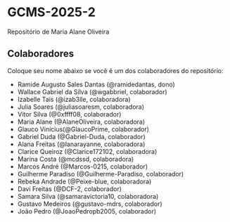 # GCMS-2025-2

Repositório de Maria Alane Oliveira

## Colaboradores

Coloque seu nome abaixo se você é um dos colaboradores do repositório:

* Ramide Augusto Sales Dantas (@ramidedantas, dono)
* Wallace Gabriel da Silva (@wgabbriel, colaborador)
* Izabelle Tais (@izab3lle, colaboradora)
* Julia Soares (@juliasoaresm, colaboradora)
* Vitor Silva (@0xffff08, colaborador)
* Maria Alane (@AlaneOliveira, colaboradora)
* Glauco Vinícius(@GlaucoPrime, colaborador)
* Gabriel Duda (@Gabriel-Duda, colaborador)
* Alana Freitas (@lanarayanne, colaboradora)
* Clarice Queiroz (@Clarice172102, colaboradora)
* Marina Costa (@mcdssd, colaboradora)
* Marcos André (@Marcos-0215, colaborador)
* Guilherme Paradiso (@Guilherme-Paradiso, colaborador)
* Rebeka Andrade (@Peixe-blue, colaboradora)
* Davi Freitas (@DCF-2, colaborador)
* Samara Silva (@samaravictoria10, colaboradora)
* Gustavo Medeiros (@gustavo-mdrs, colaborador)
* João Pedro (@JoaoPedropb2005, colaborador)
